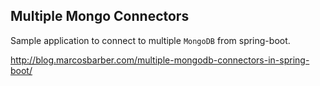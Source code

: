 Multiple Mongo Connectors
---
Sample application to connect to multiple `MongoDB` from spring-boot.

http://blog.marcosbarber.com/multiple-mongodb-connectors-in-spring-boot/